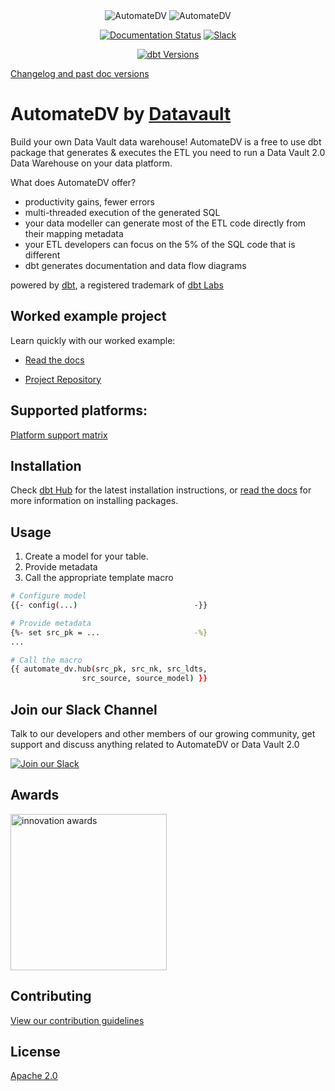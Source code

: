<div align="center">
  <img src="https://user-images.githubusercontent.com/25080503/237990810-ab2e14cf-a449-47ac-8c72-6f0857816194.png#gh-light-mode-only" alt="AutomateDV">
  <img src="https://user-images.githubusercontent.com/25080503/237990915-6afbeba8-9e80-44cb-a57b-5b5966ab5c02.png#gh-dark-mode-only" alt="AutomateDV">

  [![Documentation Status](https://img.shields.io/badge/docs-stable-blue)](https://automate-dv.readthedocs.io/en/stable/?badge=stable)
  [![Slack](https://img.shields.io/badge/Slack-Join-yellow?style=flat&logo=slack)](https://join.slack.com/t/dbtvault/shared_invite/enQtODY5MTY3OTIyMzg2LWJlZDMyNzM4YzAzYjgzYTY0MTMzNTNjN2EyZDRjOTljYjY0NDYyYzEwMTlhODMzNGY3MmU2ODNhYWUxYmM2NjA)
</div>
<div align="center">
  
  [![dbt Versions](https://img.shields.io/badge/compatible%20dbt%20versions-%3E=1.4%20%3C=1.8.x-orange?logo=dbt)](https://automate-dv.readthedocs.io/en/latest/versions/)

</div>

[Changelog and past doc versions](https://automate-dv.readthedocs.io/en/latest/changelog/)

# AutomateDV by [Datavault](https://www.data-vault.co.uk)

Build your own Data Vault data warehouse! AutomateDV is a free to use dbt package that generates & executes the ETL you need to run a Data Vault 2.0 Data Warehouse on your data platform.

What does AutomateDV offer?
- productivity gains, fewer errors
- multi-threaded execution of the generated SQL
- your data modeller can generate most of the ETL code directly from their mapping metadata
- your ETL developers can focus on the 5% of the SQL code that is different
- dbt generates documentation and data flow diagrams

powered by [dbt](https://www.getdbt.com/), a registered trademark of [dbt Labs](https://www.getdbt.com/dbt-labs/about-us/)

## Worked example project

Learn quickly with our worked example:

- [Read the docs](https://automate-dv.readthedocs.io/en/latest/worked_example/we_worked_example/)

- [Project Repository](https://github.com/Datavault-UK/snowflakeDemo)

## Supported platforms:

[Platform support matrix](https://automate-dv.readthedocs.io/en/latest/macros/#platform-support)

## Installation

Check [dbt Hub](https://hub.getdbt.com/datavault-uk/dbtvault/latest/) for the latest installation instructions, 
or [read the docs](https://docs.getdbt.com/docs/building-a-dbt-project/package-management/) for more information on installing packages.

## Usage

1. Create a model for your table.
2. Provide metadata
3. Call the appropriate template macro

```bash
# Configure model
{{- config(...)                          -}}

# Provide metadata
{%- set src_pk = ...                     -%}
...

# Call the macro
{{ automate_dv.hub(src_pk, src_nk, src_ldts,
                src_source, source_model) }}
```

## Join our Slack Channel

Talk to our developers and other members of our growing community, get support and discuss anything related to AutomateDV or Data Vault 2.0

[![Join our Slack](https://img.shields.io/badge/Slack-Join-yellow?style=flat&logo=slack)](https://join.slack.com/t/dbtvault/shared_invite/enQtODY5MTY3OTIyMzg2LWJlZDMyNzM4YzAzYjgzYTY0MTMzNTNjN2EyZDRjOTljYjY0NDYyYzEwMTlhODMzNGY3MmU2ODNhYWUxYmM2NjA)

## Awards

<p align="left">
  <a href="https://www.portsmouth.co.uk/business/first-ever-innovation-awards-wow-guests-in-portsmouth-with-stunning-displays-of-impressive-work-as-honours-are-handed-out-in-10-categories-3445796"> 
    <img src="https://user-images.githubusercontent.com/25080503/140721804-9257d5fd-5e95-4c45-ada2-bc17d8089534.png" alt="innovation awards" 
    width="250" />
  </a>
</p>

## Contributing
[View our contribution guidelines](CONTRIBUTING.md)

## License
[Apache 2.0](LICENSE.md)
